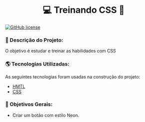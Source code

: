 <!-- Nome Projeto -->
<h1 align="center">💻 Treinando CSS 🚀</h1>


<!-- Licença -->
[![GitHub license](https://img.shields.io/github/license/Naereen/StrapDown.js.svg)](https://github.com/Naereen/StrapDown.js/blob/master/LICENSE)

<!-- Status do Projeto -->

<!-- Descrição do Projeto -->
<h3>📃 Descrição do Projeto:</h3>
<p align="justify"> O objetivo é estudar e treinar as habilidades com CSS</p>

<!-- Tecnologias utilizadas -->
<h3>🌎 Tecnologias Utilizadas:</h3>

<p>As seguintes tecnologias foram usadas na construção do projeto:</p>
<ul>
	<li><a href="https://developer.mozilla.org/pt-BR/docs/Web/HTML" target="_blank">HMTL</a></li>
	<li><a href="https://developer.mozilla.org/pt-BR/docs/Web/CSS" target="_blank">CSS</a></li>
</ul>

<!-- Obetivos -->
<h3>🎯 Objetivos Gerais:</h3>

* Criar um botão com estilo Neon.



